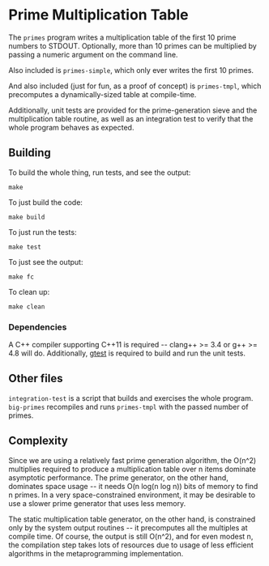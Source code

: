 # Prime Multiplication Table

The `primes` program writes a multiplication table of the first 10 prime
numbers to STDOUT. Optionally, more than 10 primes can be multiplied by passing
a numeric argument on the command line.

Also included is `primes-simple`, which only ever writes the first 10 primes.

And also included (just for fun, as a proof of concept) is `primes-tmpl`, which
precomputes a dynamically-sized table at compile-time.

Additionally, unit tests are provided for the prime-generation sieve and the
multiplication table routine, as well as an integration test to verify that the
whole program behaves as expected.

## Building

To build the whole thing, run tests, and see the output:

    make

To just build the code:

    make build

To just run the tests:

    make test

To just see the output:

    make fc

To clean up:

    make clean

### Dependencies

A C++ compiler supporting C++11 is required -- clang++ >= 3.4 or g++ >= 4.8
will do. Additionally, [gtest](https://code.google.com/p/googletest/) is
required to build and run the unit tests.

## Other files

`integration-test` is a script that builds and exercises the whole program.
`big-primes` recompiles and runs `primes-tmpl` with the passed number of
primes.

## Complexity

Since we are using a relatively fast prime generation algorithm, the O(n^2)
multiplies required to produce a multiplication table over n items dominate
asymptotic performance. The prime generator, on the other hand, dominates space
usage -- it needs O(n log(n log n)) bits of memory to find n primes. In a very
space-constrained environment, it may be desirable to use a slower prime
generator that uses less memory.

The static multiplication table generator, on the other hand, is constrained
only by the system output routines -- it precomputes all the multiples at
compile time. Of course, the output is still O(n^2), and for even modest n, the
compilation step takes lots of resources due to usage of less efficient
algorithms in the metaprogramming implementation.
